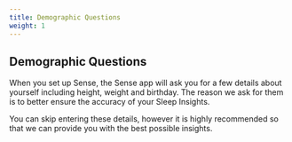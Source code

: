 ```yaml
---
title: Demographic Questions
weight: 1
---
```


## Demographic Questions

When you set up Sense, the Sense app will ask you for a few details about yourself including height, weight and birthday. The reason we ask for them is to better ensure the accuracy of your Sleep Insights. 


You can skip entering these details, however it is highly recommended so that we can provide you with the best possible insights.  